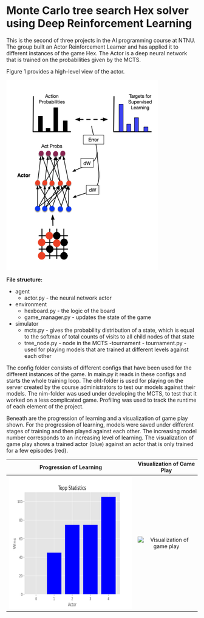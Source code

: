 # Monte Carlo tree search Hex solver using Deep Reinforcement Learning

This is the second of three projects in the AI programming course at NTNU. The group built an Actor Reinforcement Learner and has applied it to different instances of the game Hex. The Actor is a deep neural network that is trained on the probabilities given by the MCTS.

Figure 1 provides a high-level view of the actor.

<img src=images/actornetwork.png width="400" height="500">

**File structure:**

- agent
  - actor.py - the neural network actor
- environment
  - hexboard.py - the logic of the board
  - game_manager.py - updates the state of the game
- simulator
  - mcts.py - gives the probability distribution of a state, which is equal to the softmax of total counts of visits to all child nodes of that state
  - tree_node.py - node in the MCTS
    -tournament - tournament.py - used for playing models that are trained at different levels against each other

The config folder consists of different configs that have been used for the different instances of the game. In main.py it reads in these configs
and starts the whole training loop. The oht-folder is used for playing on the server created by the course administrators to test our models against their models. The nim-folder was used under developing the MCTS, to test that it worked on a less complicated game. Profiling was used to track the runtime of each element of the project.

Beneath are the progression of learning and a visualization of game play shown. For the progression of learning, models were saved under different stages of training and then played against each other. The increasing model number corresponds to an increasing level of learning. The visualization of game play shows a trained actor (blue) against an actor that is only trained for a few episodes (red). 

|                Progression of Learning                 |                                Visualization of Game Play                                 |
| :----------------------------------------------------: | :---------------------------------------------------------------------------------------: |
| <img src=images/learning.png width="475" height="350"> | ![Visualization of game play](https://media.giphy.com/media/6ukpJEd6gd1YH5nO4I/giphy.gif) |

